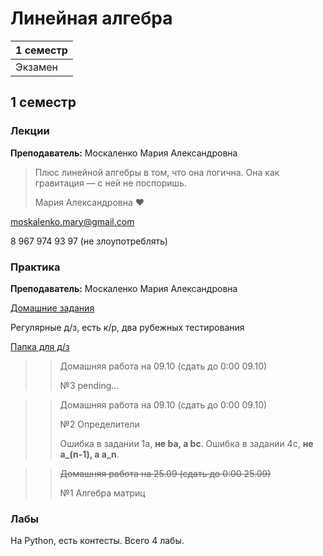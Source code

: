 # Линейная алгебра

|1 семестр|
|---|
|Экзамен|

## 1 семестр
### Лекции

**Преподаватель:** Москаленко Мария Александровна

> Плюс линейной алгебры в том, что она логична. Она как гравитация — с ней не поспоришь.
>
> Мария Александровна ♥️

moskalenko.mary@gmail.com

8 967 974 93 97 (не злоупотреблять)

### Практика

**Преподаватель:** Москаленко Мария Александровна

[Домашние задания](http://mathdep.ifmo.ru/mmtp)

Регулярные д/з, есть к/р, два рубежных тестирования

[Папка для д/з](https://drive.google.com/drive/folders/12qq0EZxhPmB3T7SGwU3zkaa38--JE4Ql)

>> Домашняя работа на 09.10 (сдать до 0:00 09.10)
>>
>> №3 pending...

>> Домашняя работа на 09.10 (сдать до 0:00 09.10)
>>
>> №2 Определители
>> 
>> Ошибка в задании 1а, **не ba, а bc**. Ошибка в задании 4c, **не a_(n-1), а a_n**.

>> ~~Домашняя работа на 25.09 (сдать до 0:00 25.09)~~
>>
>> №1 Алгебра матриц

### Лабы

На Python, есть контесты. Всего 4 лабы.
